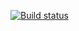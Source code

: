[![Build status](https://ci.appveyor.com/api/projects/status/fb3a6tnutakvxvq9/branch/master?svg=true)](https://ci.appveyor.com/project/DimkaSmile/postmanecho/branch/master)
